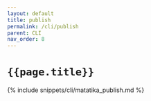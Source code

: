 ```yaml
---
layout: default
title: publish
permalink: /cli/publish
parent: CLI
nav_order: 8
---
```


# `{{page.title}}`

{% include snippets/cli/matatika_publish.md %}